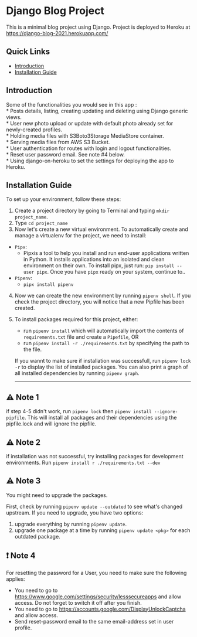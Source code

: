 # Django Blog Project

This is a minimal blog project using Django.
Project is deployed to Heroku at https://django-blog-2021.herokuapp.com/
## Quick Links
* [Introduction](#introduction)
* [Installation Guide](#installation-guide)

## Introduction

Some of the functionalities you would see in this app : <br>
    * Posts details, listing, creating updating and deleting using Django generic views. <br>
    * User new photo upload or update with default photo already set for newly-created profiles. <br>
    * Holding media files with S3Boto3Storage MediaStore container. <br>
    * Serving media files from AWS S3 Bucket. <br>
    * User authentication for routes with login and logout functionalities. <br>
    * Reset user password email. See note #4 below. <br>
    * Using django-on-heroku to set the settings for deploying the app to Heroku.

## Installation Guide

To set up your environment, follow these steps:<br>
   1. Create a project directory by going to Terminal and typing `mkdir project_name`. 
   2. Type `cd project_name`
   3. Now let's create a new virtual environment. To automatically create and manage a virtualenv for the project, we need to install:
   
   - `Pipx`:  
      - Pipxis a tool to help you install and run end-user applications written in Python. It installs applications into an isolated and clean environment on their own. To install pipx, just run: `pip install --user pipx`. Once you have `pipx` ready on your system, continue to..
- `Pipenv`: 
    - `pipx install pipenv`

4. Now we can create the new environment by running `pipenv shell`. If you check the project directory, you will notice that a new Pipfile has been created.

5. To install packages required for this project, either:
   - run `pipenv install` which will automatically import the contents of `requirements.txt` file and create a `Pipefile`, OR
   -  run `pipenv install -r ./requirements.txt` by specifying the path to the file.
   
   If you wannt to make sure if installation was successfull, run `pipenv lock -r` to display the list of installed packages. You can also print a graph of all installed dependencies by running `pipenv graph`.

    --- 
## :warning: Note 1

if step 4-5 didn't work, run `pipenv lock` then `pipenv install --ignore-pipfile`. This will install all packages and their dependencies using the pipfile.lock and will ignore the pipfile.

## :warning: Note 2
if installation was not successful, try installing packages for development environments. Run `pipenv install r ./requirements.txt --dev`

## :warning: Note 3

You might need to upgrade the packages. 

First, check by running `pipenv update --outdated` to see what's changed upstream. If you need to upgrade, you have two options:
1. upgrade everything by running `pipenv update`.
2. upgrade one package at a time by running `pipenv update <pkg>` for each outdated package.

## :heavy_exclamation_mark: Note 4
For resetting the password for a User, you need to make sure the following applies:
* You need to go to https://www.google.com/settings/security/lesssecureapps and allow access. Do not forget to switch it off after you finish.
* You need to go to https://accounts.google.com/DisplayUnlockCaptcha and allow access.
* Send reset-password email to the same email-address set in user profile.






